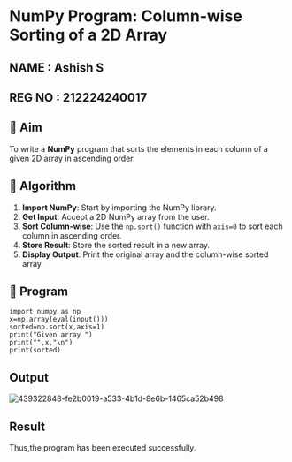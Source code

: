 # NumPy Program: Column-wise Sorting of a 2D Array
## NAME : Ashish S

## REG NO : 212224240017
## 🎯 Aim
To write a **NumPy** program that sorts the elements in each column of a given 2D array in ascending order.

## 🧠 Algorithm

1. **Import NumPy**: Start by importing the NumPy library.
2. **Get Input**: Accept a 2D NumPy array from the user.
3. **Sort Column-wise**: Use the `np.sort()` function with `axis=0` to sort each column in ascending order.
4. **Store Result**: Store the sorted result in a new array.
5. **Display Output**: Print the original array and the column-wise sorted array.

## 🧾 Program
```
import numpy as np
x=np.array(eval(input()))
sorted=np.sort(x,axis=1)
print("Given array ")
print("",x,"\n")
print(sorted)
```
## Output
![439322848-fe2b0019-a533-4b1d-8e6b-1465ca52b498](https://github.com/user-attachments/assets/cc08628a-f70d-4606-b262-996fc3272491)

## Result
Thus,the program has been executed successfully.


